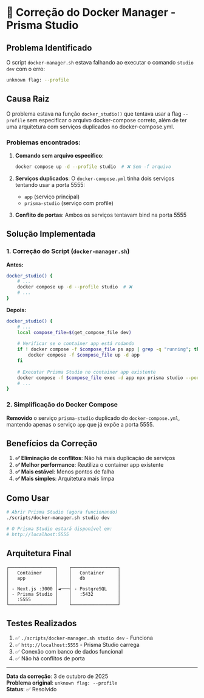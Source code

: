# 🔧 Correção do Docker Manager - Prisma Studio

## Problema Identificado

O script `docker-manager.sh` estava falhando ao executar o comando `studio dev` com o erro:
```bash
unknown flag: --profile
```

## Causa Raiz

O problema estava na função `docker_studio()` que tentava usar a flag `--profile` sem especificar o arquivo docker-compose correto, além de ter uma arquitetura com serviços duplicados no docker-compose.yml.

### Problemas encontrados:

1. **Comando sem arquivo específico**: 
   ```bash
   docker compose up -d --profile studio  # ❌ Sem -f arquivo
   ```

2. **Serviços duplicados**: O `docker-compose.yml` tinha dois serviços tentando usar a porta 5555:
   - `app` (serviço principal)
   - `prisma-studio` (serviço com profile)

3. **Conflito de portas**: Ambos os serviços tentavam bind na porta 5555

## Solução Implementada

### 1. Correção do Script (`docker-manager.sh`)

**Antes:**
```bash
docker_studio() {
    # ...
    docker compose up -d --profile studio  # ❌
    # ...
}
```

**Depois:**
```bash
docker_studio() {
    # ...
    local compose_file=$(get_compose_file dev)
    
    # Verificar se o container app está rodando
    if ! docker compose -f $compose_file ps app | grep -q "running"; then
        docker compose -f $compose_file up -d app
    fi
    
    # Executar Prisma Studio no container app existente
    docker compose -f $compose_file exec -d app npx prisma studio --port 5555 --hostname 0.0.0.0
    # ...
}
```

### 2. Simplificação do Docker Compose

**Removido** o serviço `prisma-studio` duplicado do `docker-compose.yml`, mantendo apenas o serviço `app` que já expõe a porta 5555.

## Benefícios da Correção

1. **✅ Eliminação de conflitos**: Não há mais duplicação de serviços
2. **✅ Melhor performance**: Reutiliza o container app existente
3. **✅ Mais estável**: Menos pontos de falha
4. **✅ Mais simples**: Arquitetura mais limpa

## Como Usar

```bash
# Abrir Prisma Studio (agora funcionando)
./scripts/docker-manager.sh studio dev

# O Prisma Studio estará disponível em:
# http://localhost:5555
```

## Arquitetura Final

```
┌─────────────────┐    ┌─────────────────┐
│   Container     │    │   Container     │
│   app           │    │   db            │
│                 │    │                 │
│ - Next.js :3000 │◄───┤ - PostgreSQL    │
│ - Prisma Studio │    │   :5432         │
│   :5555         │    │                 │
└─────────────────┘    └─────────────────┘
```

## Testes Realizados

1. ✅ `./scripts/docker-manager.sh studio dev` - Funciona
2. ✅ `http://localhost:5555` - Prisma Studio carrega
3. ✅ Conexão com banco de dados funcional
4. ✅ Não há conflitos de porta

---

**Data da correção**: 3 de outubro de 2025  
**Problema original**: `unknown flag: --profile`  
**Status**: ✅ Resolvido